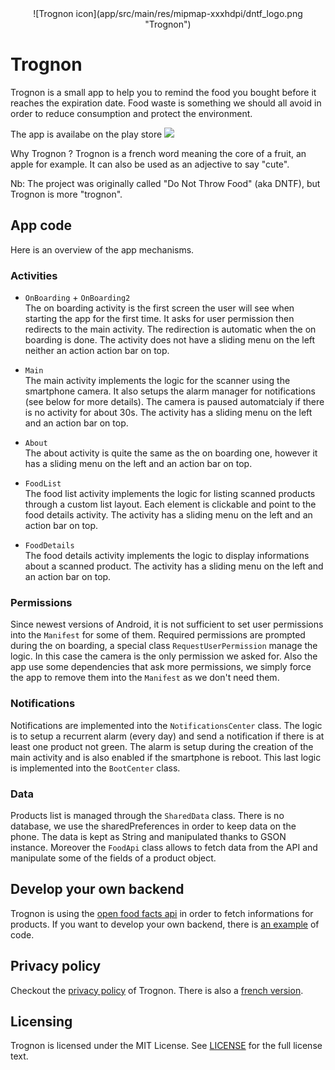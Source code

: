 <center>![Trognon icon](app/src/main/res/mipmap-xxxhdpi/dntf_logo.png "Trognon")</center>

# Trognon
Trognon is a small app to help you to remind the food you bought before it reaches the expiration date.
Food waste is something we should all avoid in order to reduce consumption and protect the environment.

The app is availabe on the play store <a href="https://play.google.com/store/apps/details?id=trognon.food.scanner.health"><img src=https://play.google.com/intl/en_us/badges/images/badge_new.png></a>

Why Trognon ? Trognon is a french word meaning the core of a fruit, an apple for example. It can also
be used as an adjective to say "cute".

Nb: The project was originally called "Do Not Throw Food" (aka DNTF), but Trognon is more "trognon".

## App code
Here is an overview of the app mechanisms.

### Activities
- `OnBoarding` + `OnBoarding2`  
The on boarding activity is the first screen the user will see when starting the app for the
first time. It asks for user permission then redirects to the main activity. The redirection is
automatic when the on boarding is done. The activity does not have a sliding menu on the left neither
an action action bar on top.

- `Main`  
The main activity implements the logic for the scanner using the smartphone camera. It also
setups the alarm manager for notifications (see below for more details). The camera is paused automatcialy
if there is no activity for about 30s. The activity has a sliding menu on the left and an action bar on top.

- `About`  
The about activity is quite the same as the on boarding one, however it has a sliding menu on the left
and an action bar on top.

- `FoodList`  
The food list activity implements the logic for listing scanned products through a custom list layout.
Each element is clickable and point to the food details activity. The activity has a sliding menu
on the left and an action bar on top.

- `FoodDetails`  
The food details activity implements the logic to display informations about a scanned product. The activity
has a sliding menu on the left and an action bar on top.

### Permissions
Since newest versions of Android, it is not sufficient to set user permissions into the `Manifest` for some of them.
Required permissions are prompted during the on boarding, a special class `RequestUserPermission` manage the logic.
In this case the camera is the only permission we asked for. Also the app use some dependencies that ask more permissions,
we simply force the app to remove them into the `Manifest` as we don't need them.

### Notifications
Notifications are implemented into the  `NotificationsCenter` class. The logic is to setup a recurrent alarm
(every day) and send a notification if there is at least one product not green. The alarm is setup
during the creation of the main activity and is also enabled if the smartphone is reboot. This last logic
is implemented into the `BootCenter` class.

### Data
Products list is managed through the `SharedData` class. There is no database, we use the sharedPreferences in order
to keep data on the phone. The data is kept as String and manipulated thanks to GSON instance.
Moreover the `FoodApi` class allows to fetch data from the API and manipulate some of the fields of a product
object.

## Develop your own backend
Trognon is using the [open food facts api](http://world.openfoodfacts.org/data) in order to fetch informations for products.
If you want to develop your own backend, there is [an example](backend/) of code.

## Privacy policy
Checkout the [privacy policy](docs/privacy_policy.md) of Trognon. There is also a [french version](docs/privacy_policy_fr.md).

## Licensing
Trognon is licensed under the MIT License. See [LICENSE](LICENSE) for the full license text.
